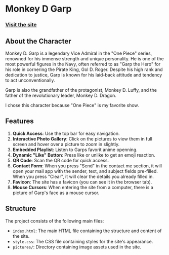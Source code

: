 # Monkey D Garp

### [Visit the site](https://wed-2023.github.io/209483908/)

## About the Character

Monkey D. Garp is a legendary Vice Admiral in the "One Piece" series, renowned for his immense strength and unique personality. He is one of the most powerful figures in the Navy, often referred to as "Garp the Hero" for his role in cornering the Pirate King, Gol D. Roger. Despite his high rank and dedication to justice, Garp is known for his laid-back attitude and tendency to act unconventionally.

Garp is also the grandfather of the protagonist, Monkey D. Luffy, and the father of the revolutionary leader, Monkey D. Dragon.

I chose this character because "One Piece" is my favorite show.

## Features

1. **Quick Access**: Use the top bar for easy navigation.
2. **Interactive Photo Gallery**: Click on the pictures to view them in full screen and hover over a picture to zoom in slightly.
3. **Embedded Playlist**: Listen to Garps favorit anime openning.
4. **Dynamic "Like" Button**: Press like or unlike to get an emoji reaction.
5. **QR Code**: Scan the QR code for quick access.
6. **Contact Form**: When you press "Send" in the contact me section, it will open your mail app with the sender, text, and subject fields pre-filled. When you press "Clear", it will clear the details you already filled in.
7. **Favicon**: The site has a favicon (you can see it in the browser tab).
8. **Mouse Cursors**: When entering the site from a computer, there is a picture of Garp's face as a mouse cursor.

## Structure

The project consists of the following main files:

- `index.html`: The main HTML file containing the structure and content of the site.
- `style.css`: The CSS file containing styles for the site's appearance.
- `pictures/`: Directory containing image assets used in the site.
